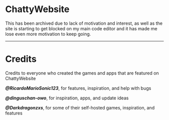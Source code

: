 # ChattyWebsite
This has been archived due to lack of motivation and interest, as well as the site is starting to get blocked on my main code editor and it has made me lose even more motivation to keep going.

<hr>

# Credits
Credits to everyone who created the games and apps that are featured on ChattyWebsite

***@RicardoMarioSonic123***, for features, inspiration, and help with bugs

***@dinguschan-owo***, for inspiration, apps, and update ideas

***@Darkdragonzxs***, for some of their self-hosted games, inspiration, and features
